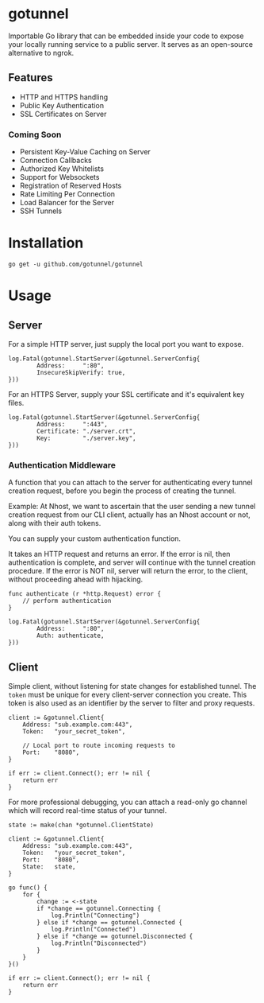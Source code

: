 # gotunnel

Importable Go library that can be embedded inside your code to expose your locally running service to a public server. It serves as an open-source alternative to ngrok.

## Features

- HTTP and HTTPS handling
- Public Key Authentication
- SSL Certificates on Server

### Coming Soon

- Persistent Key-Value Caching on Server
- Connection Callbacks
- Authorized Key Whitelists
- Support for Websockets
- Registration of Reserved Hosts
- Rate Limiting Per Connection
- Load Balancer for the Server
- SSH Tunnels


# Installation

```
go get -u github.com/gotunnel/gotunnel
```

# Usage

## Server

For a simple HTTP server, just supply the local port you want to expose.

```
log.Fatal(gotunnel.StartServer(&gotunnel.ServerConfig{
        Address:     ":80",
        InsecureSkipVerify: true,
}))
```

For an HTTPS Server, supply your SSL certificate and it's equivalent key files.

```
log.Fatal(gotunnel.StartServer(&gotunnel.ServerConfig{
        Address:     ":443",
        Certificate: "./server.crt",
        Key:         "./server.key",
}))
```

### Authentication Middleware

A function that you can attach to the server for authenticating every tunnel creation request,
before you begin the process of creating the tunnel.

Example: At Nhost, we want to ascertain that the user sending a new tunnel creation request from our CLI client, actually has an Nhost account or not, along with their auth tokens.

You can supply your custom authentication function.

It takes an HTTP request and returns an error. If the error is nil, then authentication is complete, and server will continue with the tunnel creation procedure. If the error is NOT nil, server will return the error, to the client, without proceeding ahead with hijacking.

```
func authenticate (r *http.Request) error {
    // perform authentication
}

log.Fatal(gotunnel.StartServer(&gotunnel.ServerConfig{
        Address:     ":80",
        Auth: authenticate,
}))
```

## Client

Simple client, without listening for state changes for established tunnel. The `token` must be unique for every client-server connection you create. This token is also used as an identifier by the server to filter and proxy requests.

```
client := &gotunnel.Client{
    Address: "sub.example.com:443",
    Token:   "your_secret_token",

    // Local port to route incoming requests to
    Port:    "8080",
}

if err := client.Connect(); err != nil {
    return err
}
```

For more professional debugging, you can attach a read-only go channel which will record real-time status of your tunnel.

```
state := make(chan *gotunnel.ClientState)

client := &gotunnel.Client{
    Address: "sub.example.com:443",
    Token:   "your_secret_token",
    Port:    "8080",
    State:   state,
}

go func() {
    for {
        change := <-state
        if *change == gotunnel.Connecting {
            log.Println("Connecting")
        } else if *change == gotunnel.Connected {
            log.Println("Connected")
        } else if *change == gotunnel.Disconnected {
            log.Println("Disconnected")
        }
    }
}()

if err := client.Connect(); err != nil {
    return err
}
```
